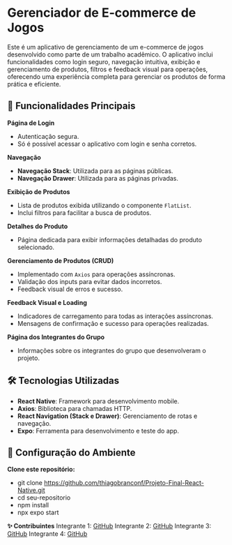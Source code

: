 # Gerenciador de E-commerce de Jogos

Este é um aplicativo de gerenciamento de um e-commerce de jogos desenvolvido como parte de um trabalho acadêmico. O aplicativo inclui funcionalidades como login seguro, navegação intuitiva, exibição e gerenciamento de produtos, filtros e feedback visual para operações, oferecendo uma experiência completa para gerenciar os produtos de forma prática e eficiente.

## 🚀 Funcionalidades Principais

**Página de Login**
   - Autenticação segura.
   - Só é possível acessar o aplicativo com login e senha corretos.

**Navegação**
   - **Navegação Stack**: Utilizada para as páginas públicas.
   - **Navegação Drawer**: Utilizada para as páginas privadas.

**Exibição de Produtos**
   - Lista de produtos exibida utilizando o componente `FlatList`.
   - Inclui filtros para facilitar a busca de produtos.

**Detalhes do Produto**
   - Página dedicada para exibir informações detalhadas do produto selecionado.

**Gerenciamento de Produtos (CRUD)**
   - Implementado com `Axios` para operações assíncronas.
   - Validação dos inputs para evitar dados incorretos.
   - Feedback visual de erros e sucesso.

**Feedback Visual e Loading**
   - Indicadores de carregamento para todas as interações assíncronas.
   - Mensagens de confirmação e sucesso para operações realizadas.

**Página dos Integrantes do Grupo**
   - Informações sobre os integrantes do grupo que desenvolveram o projeto.

## 🛠️ Tecnologias Utilizadas

- **React Native**: Framework para desenvolvimento mobile.
- **Axios**: Biblioteca para chamadas HTTP.
- **React Navigation (Stack e Drawer)**: Gerenciamento de rotas e navegação.
- **Expo**: Ferramenta para desenvolvimento e teste do app.

## 🔧 Configuração do Ambiente

**Clone este repositório:**
   - git clone https://github.com/thiagobranconf/Projeto-Final-React-Native.git
   - cd seu-repositorio
   - npm install
   - npx expo start

**✨ Contribuintes**
Integrante 1: [GitHub](https://github.com/nandacpc)
Integrante 2: [GitHub](https://github.com/thiagobranconf)
Integrante 3: [GitHub](https://github.com/GabrielSiqueira98)
Integrante 4: [GitHub](https://github.com/Eduarda-goular)

